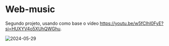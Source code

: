 # Web-music
Segundo projeto, usando como base o vídeo https://youtu.be/w5fCIhI0FyE?si=HUXYV4o5XUhQWGhu. 

![2024-05-29](https://github.com/wanessabrito/Web-music/assets/166176224/93ad7e52-b9d1-4873-a61b-b82640360b63)
